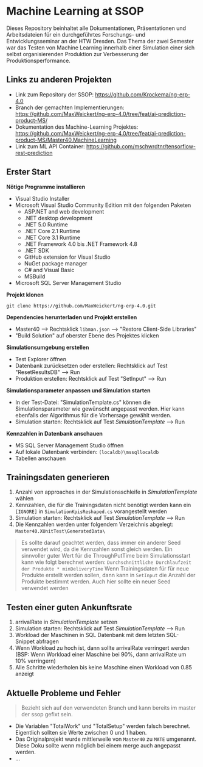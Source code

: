 # Machine Learning at SSOP
Dieses Repository beinhaltet alle Dokumentationen, Präsentationen und Arbeitsdateien für ein durchgeführtes Forschungs- und Entwicklungsseminar an der HTW Dresden. Das Thema der zwei Semester war das Testen von Machine Learning innerhalb einer Simulation einer sich selbst organisierenden Produktion zur Verbesserung der Produktionsperformance.

## Links zu anderen Projekten
- Link zum Repository der SSOP: https://github.com/Krockema/ng-erp-4.0
- Branch der gemachten Implementierungen: https://github.com/MaxWeickert/ng-erp-4.0/tree/feat/ai-prediction-product-MS/
- Dokumentation des Machine-Learning Projektes: https://github.com/MaxWeickert/ng-erp-4.0/tree/feat/ai-prediction-product-MS/Master40.MachineLearning
- Link zum ML API Container: https://github.com/mschwrdtnr/tensorflow-rest-prediction

## Erster Start
**Nötige Programme installieren**
- Visual Studio Installer
- Microsoft Visual Studio Community Edition mit den folgenden Paketen
  - ASP.NET and web development
  - .NET desktop development
  - .NET 5.0 Runtime
  - .NET Core 2.1 Runtime
  - .NET Core 3.1 Runtime
  - .NET Framework 4.0 bis .NET Framework 4.8
  - .NET SDK
  - GitHub extension for Visual Studio
  - NuGet package manager
  - C# and Visual Basic
  - MSBuild
- Microsoft SQL Server Management Studio

**Projekt klonen**
```
git clone https://github.com/MaxWeickert/ng-erp-4.0.git
```

**Dependencies herunterladen und Projekt erstellen**
- Master40 --> Rechtsklick `libman.json` --> "Restore Client-Side Libraries"
- "Build Solution" auf oberster Ebene des Projektes klicken

**Simulationsumgebung erstellen**
- Test Explorer öffnen
- Datenbank zurücksetzen oder erstellen: Rechtsklick auf  Test "ResetResultsDB" --> Run 
- Produktion erstellen: Rechtsklick auf Test "SetInput" --> Run

**Simulationsparameter anpassen und Simulation starten**
- In der Test-Datei: "SimulationTemplate.cs" können die Simulationsparameter wie gewünscht angepasst werden. Hier kann ebenfalls der Algorithmus für die Vorhersage gewählt werden.
- Simulation starten: Rechtsklick auf Test _SimulationTemplate_ --> Run

**Kennzahlen in Datenbank anschauen**
- MS SQL Server Management Studio öffnen
- Auf lokale Datenbank verbinden: `(localdb)\mssqllocaldb`
- Tabellen anschauen

## Trainingsdaten generieren
1. Anzahl von approaches in der Simulationsschleife in _SimulationTemplate_ wählen
2. Kennzahlen, die für die Trainingsdaten nicht benötigt werden kann ein `[IGNORE]` in `SimulationKpisReshaped.cs` vorangestellt werden
3. Simulation starten: Rechtsklick auf Test _SimulationTemplate_ --> Run
4. Die Kennzahlen werden unter folgendem Verzeichnis abgelegt: `Master40.XUnitTest\GeneratedData\`

> Es sollte darauf geachtet werden, dass immer ein anderer Seed verwendet wird, da die Kennzahlen sonst gleich werden.
> Ein sinnvoller guter Wert für die ThroughPutTime beim Simulationsstart kann wie folgt berechnet werden: `Durchschnittliche Durchlaufzeit der Produkte * minDeliveryTime` 
> Wenn Trainingsdaten für für neue Produkte erstellt werden sollen, dann kann in `SetInput` die Anzahl der Produkte bestimmt werden. Auch hier sollte ein neuer Seed verwendet werden

## Testen einer guten Ankunftsrate
1. arrivalRate in _SimulationTemplate_ setzen
2. Simulation starten: Rechtsklick auf Test _SimulationTemplate_ --> Run
3. Workload der Maschinen in SQL Datenbank mit dem letzten SQL-Snippet abfragen
4. Wenn Workload zu hoch ist, dann sollte arrivalRate verringert werden (BSP: Wenn Workload einer Maschine bei 90%, dann arrivalRate um 10% verringern)
5. Alle Schritte wiederholen bis keine Maschine einen Workload von 0.85 anzeigt


## Aktuelle Probleme und Fehler
> Bezieht sich auf den verwendeten Branch und kann bereits im master der ssop gefixt sein.

- Die Variablen "TotalWork" und "TotalSetup" werden falsch berechnet. Eigentlich sollten sie Werte zwischen 0 und 1 haben.
- Das Originalprojekt wurde mittlerweile von `Master40` zu `MATE` umgenannt. Diese Doku sollte wenn möglich bei einem merge auch angepasst werden.
- ...